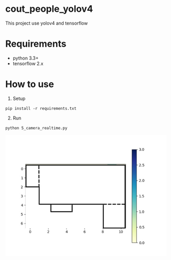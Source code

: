 # cout_people_yolov4
This project use yolov4 and tensorflow
# Requirements
- python 3.3+
- tensorflow 2.x
# How to use
1. Setup
```
pip install -r requirements.txt
```
2. Run
```
python 5_camera_realtime.py
```
![](/grid_map.jpg)
